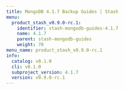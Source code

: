 ```yaml
---
title: MongoDB 4.1.7 Backup Guides | Stash
menu:
  product_stash_v0.9.0-rc.1:
    identifier: stash-mongodb-guides-4.1.7
    name: 4.1.7
    parent: stash-mongodb-guides
    weight: 70
menu_name: product_stash_v0.9.0-rc.1
info:
  catalog: v0.1.0
  cli: v0.1.0
  subproject_version: 4.1.7
  version: v0.9.0-rc.1
---
```


